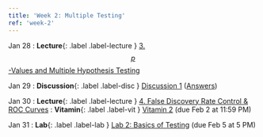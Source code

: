 ```yaml
---
title: 'Week 2: Multiple Testing'
ref: 'week-2'
---
```


Jan 28
: **Lecture**{: .label .label-lecture } [3. $$p$$-Values and Multiple Hypothesis Testing](lecture/lec03)

Jan 29
: **Discussion**{: .label .label-disc } [Discussion 1](https://drive.google.com/file/d/1CXn_TtcGiL6u7dQ71GZE2NiZ9UE-P39s/view?usp=sharing) ([Answers](https://drive.google.com/file/d/1xJhpR1A7yeFFYyhOsuHXJBCYGcoaroj7/view?usp=sharing))

Jan 30
: **Lecture**{: .label .label-lecture } [4. False Discovery Rate Control & ROC Curves](lecture/lec04)
: **Vitamin**{: .label .label-vit } [Vitamin 2](https://www.gradescope.com/courses/959999/assignments/5674982) (due Feb 2 at 11:59 PM)

Jan 31
: **Lab**{: .label .label-lab } [Lab 2: Basics of Testing](https://data102.datahub.berkeley.edu/hub/user-redirect/git-pull?repo=https%3A%2F%2Fgithub.com%2Fds-102%2Fsp25-materials&urlpath=lab%2Ftree%2Fsp25-materials%2Flab%2Flab02%2Flab02.ipynb&branch=main) (due Feb 5 at 5 PM)
